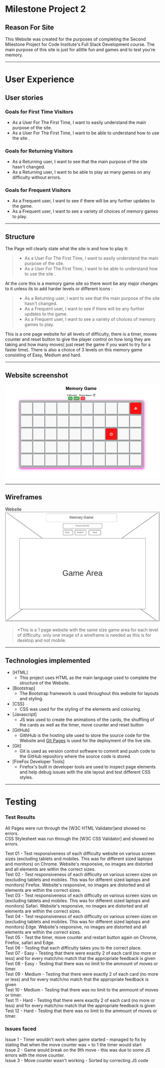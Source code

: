 # Milestone Project 2
## Reason For Site
This Website was created for the  purposes of completing the Second Milestone Project for Code Institute's Full Stack Development course. The main purpose of this site is just for alittle fun and games and to test you're memory.

*** 
# User Experience

## User stories

### Goals for First Time Visitors

* As a User For The First Time, I want to easily understand the main purpose of the site.
* As a User For The First Time, I want to be able to understand how to use the site .

### Goals for Returning Visitors

* As a Returning user, I want to see that the main purpose of the site hasn't changed.
* As a Returning user, I want to be able to play as many games on any difficulty without errors.

### Goals for Frequent Visitors

* As a Frequent user, I want to see if there will be any further updates to the game.
* As a Frequent user, I want to see a variety of choices of memory games to play.

***

## Structure

The Page will clearly state what the site is and how to play it:
> * As a User For The First Time, I want to easily understand the main purpose of the site.
> * As a User For The First Time, I want to be able to understand how to use the site .


At the core this is a memory game site so there wont be any major changes to it unless its to add harder levels or different icons :
> * As a Returning user, I want to see that the main purpose of the site hasn't changed.
> * As a Frequent user, I want to see if there will be any further updates to the game.
> * As a Frequent user, I want to see a variety of choices of memory games to play.


This is a one page website for all levels of difficulty, there is a timer, moves counter and reset button to give the player control on how long they are taking and how many moves( just reset the game if you want to try for a faster time).
There is also a choice of 3 levels on this memory game consisting of Easy, Medium and hard.

***
## Website screenshot
![Website](assets/images/snip.PNG)

***

## Wireframes

Website<br>
![Website image](assets/images/Wireframe.JPG)
>*This is a 1 page website with the same size game area for each level of difficulty. only one image of a wireframe is needed as this is for desktop and not mobile.

***

## Technologies implemented

* [HTML]
	* This project uses HTML as the main language used to complete the structure of the Website.
* [Bootstrap]
	* The Bootstrap framework is used throughout this website for layouts and styling.
* [CSS]
	* CSS was used for the styling of the elements and colouring.
* [Javascript]
	* JS was used to create the animations of the cards, the shuffling of the cards as well as the timer, move counter and reset button
* [GitHub]
	* GithHub is the hosting site used to store the source code for the Website and [Git Pages](https://pages.github.com/) is used for the deployment of the live site.
* [Git]
	* Git is used as version control software to commit and push code to the GitHub repository where the source code is stored.
* [FireFox Developer Tools]
	* Firefox's built in developer tools are used to inspect page elements and help debug issues with the site layout and test different CSS styles.
***

# Testing

### Test Results

All Pages were run through the [W3C HTML Validator]and showed no errors.<br>
CSS Stylesheet was run through the [W3C CSS Validator] and showed no errors.<br>

Test 01 - Test responsiveness of each difficulty website on various screen sizes (excluding tablets and mobiles. This was for different sized laptops and monitors) on Chrome. Website's responsive, no images are distorted and all elements are within the correct sizes. <br>
Test 02 - Test responsiveness of each difficulty on various screen sizes on (excluding tablets and mobiles. This was for different sized laptops and monitors) Firefox.  Website's responsive, no images are distorted and all elements are within the correct sizes. <br>
Test 03 - Test responsiveness of each difficulty on various screen sizes on (excluding tablets and mobiles. This was for different sized laptops and monitors) Safari.  Website's responsive, no images are distorted and all elements are within the correct sizes. <br>
Test 04 - Test responsiveness of each  difficulty on various screen sizes on (excluding tablets and mobiles. This was for different sized laptops and monitors) Edge.  Website's responsive, no images are distorted and all elements are within the correct sizes. <br>
Test 05 - Test the timer, move counter and restart button again on Chrome, Firefox, safari and Edge. <br>
Test 06 - Testing that each difficulty takes you to the correct place. <br>
Test 07 - Easy - Testing that there were exactly 2 of each card (no more or less) and for every match/no match that the appropriate feedback is given<br>
Test 08 - Easy - Testing that there was no limit to the ammount of moves or timer.<br>
Test 09 - Medium - Testing that there were exactly 2 of each card (no more or less) and for every match/no match that the appropriate feedback is given<br>
Test 10 - Medium - Testing that there was no limit to the ammount of moves or timer.<br>
Test 11 - Hard - Testing that there were exactly 2 of each card (no more or less) and for every match/no match that the appropriate feedback is given<br>
Test 12 - Hard - Testing that there was no limit to the ammount of moves or timer.<br>

### Issues faced
Issue 1 - Timer wouldn't work when game started - managed to fix by stating that when the move counter was = to 1 the timer would start<br>
Issue 2 - Game would break on the 9th move - this was due to some JS errors with the move counter. <br>
Issue 3 - Move counter wasn't working - Sorted by correcting JS code <br>

